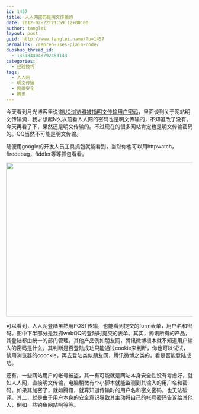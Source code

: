 ```yaml
---
id: 1457
title: 人人网密码是明文传输的
date: 2012-02-22T21:59:12+00:00
author: tanglei
layout: post
guid: http://www.tanglei.name/?p=1457
permalink: /renren-uses-plain-code/
duoshuo_thread_id:
  - 1351844048792453143
categories:
  - 经验技巧
tags:
  - 人人网
  - 明文传输
  - 网络安全
  - 腾讯
---
```

今天看到月光博客里说道[UC浏览器被指明文传输用户密码](http://www.williamlong.info/archives/3006.html)，里面谈到关于网站明文传输滴，我才想起N久以前看人人网的密码也是明文传输的，不知道改了没有。今天再看了下，果然还是明文传输的。不过现在的很多网站肯定也是明文传输密码的。QQ当然不可能是明文传输。

随便用google的开发人员工具抓包就能看到，当然你也可以用httpwatch，firedebug，fiddler等等抓包看看。

<img class="alignnone" title="人人网V.S腾讯密码传输" src="http://i1123.photobucket.com/albums/l549/tl3shi/renren_tencent1.jpg" alt="" width="677" height="417" data-pinit="registered" />

可以看到，人人网登陆虽然用POST传输，也能看到提交的form表单，用户名和密码。图中下半部分是我抓webQQ的登陆时提交的表单。其实，腾讯所有的产品，其登陆都由统一的部门管理。其他产品例如朋友网，腾讯微博根本就不知道用户输入的密码是什么，其判断是否登陆成功只能通过cookie来判断，你也可以试试，禁用浏览器的coockie，再去登陆类似朋友网，腾讯微博之类的，看是否能登陆成功。

还有，一些网站用户的帐号被盗，其一有可能就是网站本身安全性没有考虑好，就如人人网，直接明文传输，电脑稍微有个小脚本就能监测到其输入的用户名和密码。如果其加密了，就如腾讯，就算知道传输时的用户名和密文密码，也无法破译。其二，就是由于用户本身的安全意识导致其主动将自己的帐号密码告诉给其他人，例如一些钓鱼网站啊等等。

&nbsp;